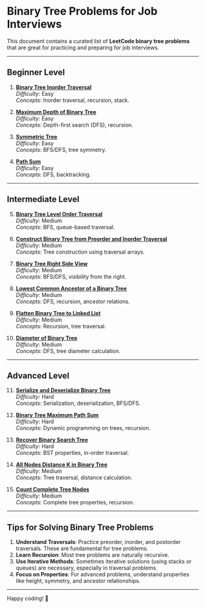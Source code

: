 # Binary Tree Problems for Job Interviews

This document contains a curated list of **LeetCode binary tree problems** that are great for practicing and preparing for job interviews.

---

## Beginner Level
1. **[Binary Tree Inorder Traversal](https://leetcode.com/problems/binary-tree-inorder-traversal/)**  
   *Difficulty*: Easy  
   *Concepts*: Inorder traversal, recursion, stack.

2. **[Maximum Depth of Binary Tree](https://leetcode.com/problems/maximum-depth-of-binary-tree/)**  
   *Difficulty*: Easy  
   *Concepts*: Depth-first search (DFS), recursion.

3. **[Symmetric Tree](https://leetcode.com/problems/symmetric-tree/)**  
   *Difficulty*: Easy  
   *Concepts*: BFS/DFS, tree symmetry.

4. **[Path Sum](https://leetcode.com/problems/path-sum/)**  
   *Difficulty*: Easy  
   *Concepts*: DFS, backtracking.

---

## Intermediate Level
5. **[Binary Tree Level Order Traversal](https://leetcode.com/problems/binary-tree-level-order-traversal/)**  
   *Difficulty*: Medium  
   *Concepts*: BFS, queue-based traversal.

6. **[Construct Binary Tree from Preorder and Inorder Traversal](https://leetcode.com/problems/construct-binary-tree-from-preorder-and-inorder-traversal/)**  
   *Difficulty*: Medium  
   *Concepts*: Tree construction using traversal arrays.

7. **[Binary Tree Right Side View](https://leetcode.com/problems/binary-tree-right-side-view/)**  
   *Difficulty*: Medium  
   *Concepts*: BFS/DFS, visibility from the right.

8. **[Lowest Common Ancestor of a Binary Tree](https://leetcode.com/problems/lowest-common-ancestor-of-a-binary-tree/)**  
   *Difficulty*: Medium  
   *Concepts*: DFS, recursion, ancestor relations.

9. **[Flatten Binary Tree to Linked List](https://leetcode.com/problems/flatten-binary-tree-to-linked-list/)**  
   *Difficulty*: Medium  
   *Concepts*: Recursion, tree traversal.

10. **[Diameter of Binary Tree](https://leetcode.com/problems/diameter-of-binary-tree/)**  
    *Difficulty*: Medium  
    *Concepts*: DFS, tree diameter calculation.

---

## Advanced Level
11. **[Serialize and Deserialize Binary Tree](https://leetcode.com/problems/serialize-and-deserialize-binary-tree/)**  
    *Difficulty*: Hard  
    *Concepts*: Serialization, deserialization, BFS/DFS.

12. **[Binary Tree Maximum Path Sum](https://leetcode.com/problems/binary-tree-maximum-path-sum/)**  
    *Difficulty*: Hard  
    *Concepts*: Dynamic programming on trees, recursion.

13. **[Recover Binary Search Tree](https://leetcode.com/problems/recover-binary-search-tree/)**  
    *Difficulty*: Hard  
    *Concepts*: BST properties, in-order traversal.

14. **[All Nodes Distance K in Binary Tree](https://leetcode.com/problems/all-nodes-distance-k-in-binary-tree/)**  
    *Difficulty*: Medium  
    *Concepts*: Tree traversal, distance calculation.

15. **[Count Complete Tree Nodes](https://leetcode.com/problems/count-complete-tree-nodes/)**  
    *Difficulty*: Medium  
    *Concepts*: Complete tree properties, recursion.

---

## Tips for Solving Binary Tree Problems
1. **Understand Traversals**: Practice preorder, inorder, and postorder traversals. These are fundamental for tree problems.
2. **Learn Recursion**: Most tree problems are naturally recursive.
3. **Use Iterative Methods**: Sometimes iterative solutions (using stacks or queues) are necessary, especially in traversal problems.
4. **Focus on Properties**: For advanced problems, understand properties like height, symmetry, and ancestor relationships.

---

Happy coding! 🚀
